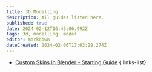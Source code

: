 ```yaml
---
title: 3D Modelling
description: All guides listed here.
published: true
date: 2024-02-12T16:45:06.992Z
tags: 3d, modelling, model
editor: markdown
dateCreated: 2024-02-06T17:03:29.274Z
---
```


- [Custom Skins in Blender - Starting Guide](/specific-guide/3dmodelling-landing/blender-starting-guide)
{.links-list}
